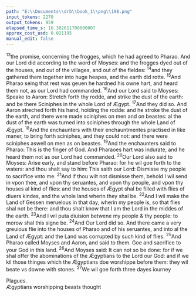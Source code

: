 ```yaml
---
path: "E:\\Documents\\drb\\book_1\\png\\198.png"
input_tokens: 2270
output_tokens: 959
elapsed_time_s: 16.302611700000007
approx_cost_usd: 0.021195
manual_edit: false
---
```

<sup>13</sup>the promise, concerning the frogges, which he had agreed to Pharao. And our Lord did according to the word of Moyses: and the frogges dyed out of the houses, and out of the villages, and out of the fieldes: <sup>14</sup>and they gathered them together into huge heapes, and the earth did rotte. <sup>15</sup>And Pharao seing that rest was geuen he hardned his owne hart, and heard them not, as our Lord had commanded. <sup>16</sup>And our Lord said to Moyses: Speake to Aaron: Stretch forth thy rodde, and strike the dust of the earth: and be there Sciniphes in the whole Lord of Ægypt. <sup>17</sup>And they did so. And Aaron streched forth his hand, holding the rodde: and he stroke the dust of the earth, and there were made sciniphes on men and on beastes: al the dust of the earth was turned into sciniphes through the whole Land of Ægypt. <sup>18</sup>And the enchaunters with their enchauntmentes practised in like maner, to bring forth sciniphes, and they could not: and there were sciniphes aswell on men as on beastes. <sup>19</sup>And the enchaunters said to Pharao: This is the finger of God. And Pharaoes hart was indurate, and he heard them not as our Lord had commanded. <sup>20</sup>Our Lord also said to Moyses: Arise early, and stand before Pharao: for he wil goe forth to the waters: and thou shalt say to him: This saith our Lord: Dismisse my people to sacrifice vnto me. <sup>21</sup>And if thou wilt not dismisse them, behold I wil send in vpon thee, and vpon thy seruantes, and vpon thy people, and vpon thy houses al kind of flies: and the houses of Ægypt shal be filled with flies of diuers kindes, and the whole land wherin they shal be. <sup>22</sup>And I wil make the Land of Gessen meruelous in that day, wherin my people is, so that flies shal not be there: and thou shalt know that I am the Lord in the middes of the earth. <sup>23</sup>And I wil puta diuision betwene my people & thy people: to morow shal this signe be. <sup>24</sup>And Our Lord did so. And there came a very greuious flie into the houses of Pharao and of his seruantes, and into al the Land of Ægypt: and the Land was corrupted by such kind of flies. <sup>25</sup>And Pharao called Moyses and Aaron, and said to them. Goe and sacrifice to your God in this land. <sup>26</sup>And Moyses said: It can not so be done: for if we shal offer the abominations of the Ægyptians to the Lord our God: and if we kil those thinges which the Ægyptians doe worshippe before them: they wil beate vs downe with stones. <sup>27</sup>We wil goe forth three dayes iourney

[^1]: Pharao induration after he had rest.

[^2]: The 3. plague Sciniphes, smale flying beastes, especially molesting mens eyes. *Philo. li. 1. vitae Moysi.*

[^3]: The enchaunters confessed the power limited by God. *Iob. 1. 2.*

[^4]: The enchaunters conuinced in their vnderstanding, confessed the power of God, but not changed in affection, persisted in malice against the truth.

[^5]: The 4. plague Abundance of al sortes of flies.

<aside>Plagues.</aside>

<aside>Ægyptians worshipping beasts thought</aside>